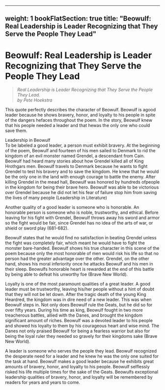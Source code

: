 
---
weight: 1
bookFlatSection: true
title: "Beowulf: Real Leadership is Leader Recognizing that They Serve the People They Lead"
---


# Beowulf: Real Leadership is Leader Recognizing that They Serve the People They Lead

> _Real Leadership is Leader Recognizing that They Serve the People They Lead._  
> _by Pete Hoekstra_

This quote perfectly describes the character of Beowulf. Beowulf is agood leader because he shows bravery, honor, and loyalty to his people in spite of the dangers hefaces throughout the poem. In the story, Beowulf knew that his people needed a leader and that hewas the only one who could save them.  


Leadership in Beowulf  
To be labeled a good leader, a person must exhibit bravery. At the beginning of the poem, Beowulf and fourteen of his men sailed to Denmark to rid the kingdom of an evil monster named Grendel, a descendant from Cain. Beowulf had heard many stories about how Grendel killed all of King Hrothgars men. Beowulf travels to Denmark because he wants to fight Grendel to test his bravery and to save the kingdom. He knew that he would be the only one in the land with enough courage to battle the enemy. After killing Grendel in the mead hall, Beowulf was honored by hundreds ofpeople in the kingdom for being their brave hero. Beowulf was able to be victorious over Grendel because he did not let his fear of failure stop him from saving the lives of many people (Leadership in Literature)  

Another quality of a good leader is someone who is honorable. An honorable person is someone who is noble, trustworthy, and ethical. Before leaving for his fight with Grendel, Beowulf throws away his sword and armor so the fight would be fair, since Grendel has no idea of the arts of war, or shield or sword play (681-682).  

Beowulf states that he would find no satisfaction in beating Grendel unless the fight was completely fair, which meant he would have to fight the monster bare-handed. Beowulf shows his true character in this scene of the poem because only the most honorable of men would risk his life so that no person had the greater advantage over the other. Grendel, on the other hand, shows his moral inferiority once he attacks Beowulf and his men in their sleep. Beowulfs honorable heart is rewarded at the end of this battle by being able to defeat his unworthy foe (Brave New World).  

Loyalty is one of the most paramount qualities of a great leader. A good leader must be trustworthy, leaving his/her people without a hint of doubt that they will not be let down. After the tragic death of the young King Heardred, the kingdom was in dire need of a new leader. This was when Beowulf steps in. Not only does Beowulf rule the Geats, but he did so for over fifty years. During his time as king, Beowulf fought in two more treacherous battles, allied with the Danes, and brought the kingdom significant amount of riches. Beowulf was a devoted leader to his people and showed his loyalty to them by his courageous heart and wise mind. The Danes not only praised Beowulf for being a fearless warrior but also for being the loyal ruler they needed so gravely for their kingdoms sake (Brave New World).  

A leader is someone who serves the people they lead. Beowulf recognized the desperate need for a leader and he knew he was the only one suited for the task at hand. Beowulf makes a good leader because he exhibits great amounts of bravery, honor, and loyalty to his people. Beowulf selflessly risked his life multiple times for the sake of the Geats. Beowulfs exceptional leadership qualities of bravery, honor, and loyalty will be remembered by readers for years and years to come.